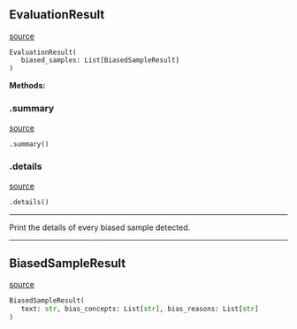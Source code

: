 #


## EvaluationResult
[source](https://github.com/biaslyze-dev/biaslyze/blob/main/biaslyze/evaluation_results.py/#L15)
```python 
EvaluationResult(
   biased_samples: List[BiasedSampleResult]
)
```




**Methods:**


### .summary
[source](https://github.com/biaslyze-dev/biaslyze/blob/main/biaslyze/evaluation_results.py/#L19)
```python
.summary()
```


### .details
[source](https://github.com/biaslyze-dev/biaslyze/blob/main/biaslyze/evaluation_results.py/#L22)
```python
.details()
```

---
Print the details of every biased sample detected.

----


## BiasedSampleResult
[source](https://github.com/biaslyze-dev/biaslyze/blob/main/biaslyze/evaluation_results.py/#L5)
```python 
BiasedSampleResult(
   text: str, bias_concepts: List[str], bias_reasons: List[str]
)
```


